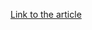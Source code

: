 [Link to the article](https://www.sentinelone.com/labs/operation-tainted-love-chinese-apts-target-telcos-in-new-attacks/)

